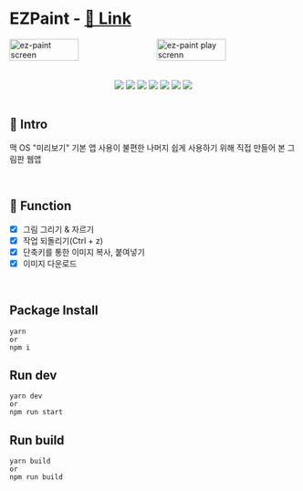 # EZPaint - [📎 Link](https://ez-paint.web.app/)

<div style="display: flex; justify-content: center; gap: 12px;">
<img src="https://github.com/macjjuni/ezpaint/assets/38034518/3379b092-756c-48ab-b05c-8eb677a40cc2" alt="ez-paint screen" width="49%" />

<img src="https://github.com/macjjuni/ezpaint/assets/38034518/881b958c-2838-4c85-9896-505a76354ff6" alt="ez-paint play screnn" width="49%" />

</div>


<br>
<br>

<div align="center">
	<img src="https://img.shields.io/badge/React-61DAFB?style=flat&logo=React&logoColor=white" />
	<img src="https://img.shields.io/badge/TypeScript-3178C6?style=flat&logo=TypeScript&logoColor=white" />
	<img src="https://img.shields.io/badge/HTML5-E34F26?style=flat&logo=HTML5&logoColor=white" />
	<img src="https://img.shields.io/badge/CSS3-1572B6?style=flat&logo=CSS3&logoColor=white" />
	<img src="https://img.shields.io/badge/Vite-646CFF?style=flat&logo=Vite&logoColor=white" />
		<img src="https://img.shields.io/badge/ESLint-4B32C3?style=flat&logo=ESLint&logoColor=white" />
	<img src="https://img.shields.io/badge/Prettier-F7B93E?style=flat&logo=Prettier&logoColor=white" />	
</div>

<br>

## 📌 Intro

맥 OS "미리보기" 기본 앱 사용이 불편한 나머지 쉽게 사용하기 위해 직접 만들어 본 그림판 웹앱

<br>

## 📌 Function

- [x] 그림 그리기 & 자르기
- [x] 작업 되돌리기(Ctrl + z)
- [x] 단축키를 통한 이미지 복사, 붙여넣기
- [x] 이미지 다운로드

<br>

## Package Install

```
yarn
or
npm i
```

## Run dev

```
yarn dev
or
npm run start
```

## Run build

```
yarn build
or
npm run build
```
